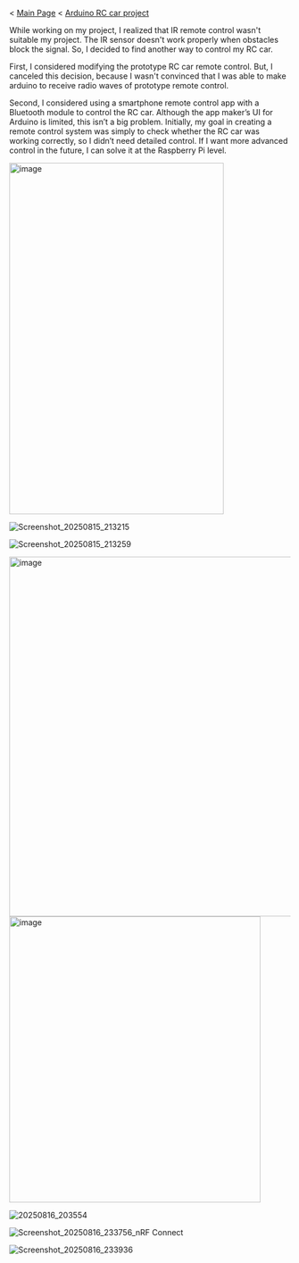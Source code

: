 < [Main Page](https://enginebeast.github.io/) < [Arduino RC car project](https://enginebeast.github.io/RCcar)

While working on my project, I realized that IR remote control wasn't suitable my project. The IR sensor doesn't work properly when obstacles block the signal. So, I decided to find another way to control my RC car.

First, I considered modifying the prototype RC car remote control. But, I canceled this decision, because I wasn't convinced that I was able to make arduino to receive radio waves of prototype remote control. 

Second, I considered using a smartphone remote control app with a Bluetooth module to control the RC car. Although the app maker’s UI for Arduino is limited, this isn’t a big problem. Initially, my goal in creating a remote control system was simply to check whether the RC car was working correctly, so I didn’t need detailed control. If I want more advanced control in the future, I can solve it at the Raspberry Pi level.

<img width="384" height="629" alt="image" src="https://github.com/user-attachments/assets/14d0e229-30c2-4883-babd-6e7872e46f1a" />

![Screenshot_20250815_213215](https://github.com/user-attachments/assets/a39fa935-1650-445a-9d3c-2acbeab0afa0)

![Screenshot_20250815_213259](https://github.com/user-attachments/assets/f1646dca-83fa-407d-afa2-dd2056af3af9)

<img width="803" height="644" alt="image" src="https://github.com/user-attachments/assets/ce46c784-cf10-408a-8bda-f1a4c57aa20b" />

<img width="450" height="512" alt="image" src="https://github.com/user-attachments/assets/f5fc56ab-ade0-47cb-a1bb-299d3b78a665" />

![20250816_203554](https://github.com/user-attachments/assets/51aba0a1-7602-499e-8f84-0396719a4c6a)

![Screenshot_20250816_233756_nRF Connect](https://github.com/user-attachments/assets/437308f9-908e-4c2b-8925-c5bcceec618d)

![Screenshot_20250816_233936](https://github.com/user-attachments/assets/e417773a-fe2a-4944-8496-c7fe2f5ccf32)
